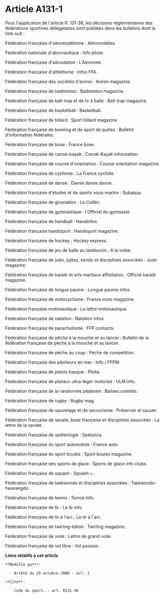 # Article A131-1

Pour l'application de l'article R. 131-36, les décisions réglementaires des fédérations sportives délégataires sont publiées
dans les bulletins dont la liste suit : 

Fédération française d'aéromodélisme : Aéromodèles. 

Fédération nationale d'aéronautique : Info pilote. 

Fédération française d'aérostation : L'Aéronote. 

Fédération française d'athlétisme : Infos FFA. 

Fédération française des sociétés d'aviron : Aviron magazine. 

Fédération française de badminton : Badminton magazine. 

Fédération française de ball-trap et de tir à balle : Ball-trap magazine. 

Fédération française de basketball : Basketball. 

Fédération française de billard : Sport billard magazine. 

Fédération française de bowling et de sport de quilles : Bulletin d'information fédérales. 

Fédération française de boxe : France boxe. 

Fédération française de canoë-kayak : Canoë-Kayak information. 

Fédération française de course d'orientation : Course orientation magazine. 

Fédération française de cyclisme : La France cycliste. 

Fédération française de danse : Danse danse danse. 

Fédération française d'études et de sports sous-marins : Subaqua. 

Fédération française de giraviation : Le Colibri. 

Fédération française de gymnastique : l'Officiel du gymnaste. 

Fédération française de handball : Handinfos. 

Fédération française handisport : Handisport magazine. 

Fédération française de hockey : Hockey express. 

Fédération française de jeu de balle au tambourin : A la volée. 

Fédération française de judo, jujitsu, kendo et disciplines associées : Judo magazine. 

Fédération française de karaté et arts martiaux affinitaires : Officiel karaté magazine. 

Fédération française de longue paume : Longue paume infos. 

Fédération française de motocyclisme : France moto magazine. 

Fédération française motonautique : La lettre motonautique. 

Fédération française de natation : Natation infos. 

Fédération française de parachutisme : FFP contacts. 

Fédération française de pêche à la mouche et au lancer : Bulletin de la fédération française de pêche à la mouche et au
lancer. 

Fédération française de pêche au coup : Pêche de compétition. 

Fédération française des pêcheurs en mer : Info / FFPM. 

Fédération française de pelote basque : Pilota. 

Fédération française de planeur ultra-léger motorisé : ULM info. 

Fédération française de la randonnée pédestre : Balises comités. 

Fédération française de rugby : Rugby mag. 

Fédération française de sauvetage et de secourisme : Préserver et sauver. 

Fédération française de savate, boxe française et disciplines associées : La lettre de la savate. 

Fédération française de spéléologie : Spelunca. 

Fédération française du sport automobile : France auto. 

Fédération française du sport boules : Sport boules magazine. 

Fédération française des sports de glace : Sports de glace info clubs. 

Fédération française de squash : Squash +. 

Fédération française de taekwondo et disciplines associées : Taekwondo-hwarangdo. 

Fédération française de tennis : Tennis info. 

Fédération française de tir : Le tir info. 

Fédération française de tir à l'arc : Le tir à l'arc. 

Fédération française de twirling-bâton : Twirling magazine. 

Fédération française de voile : Lettre de grand voile. 

Fédération française de vol libre : Vol passion.

**Liens relatifs à cet article**

	**Modifié par**:

	  - Arrêté du 29 octobre 2008 - art. 1

	**Cite**:

	  - Code du sport. - art. R131-36
